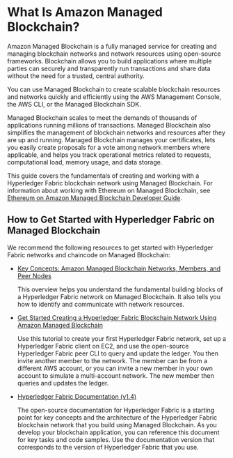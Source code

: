 # What Is Amazon Managed Blockchain?<a name="what-is-managed-blockchain"></a>

Amazon Managed Blockchain is a fully managed service for creating and managing blockchain networks and network resources using open\-source frameworks\. Blockchain allows you to build applications where multiple parties can securely and transparently run transactions and share data without the need for a trusted, central authority\.

You can use Managed Blockchain to create scalable blockchain resources and networks quickly and efficiently using the AWS Management Console, the AWS CLI, or the Managed Blockchain SDK\. 

Managed Blockchain scales to meet the demands of thousands of applications running millions of transactions\. Managed Blockchain also simplifies the management of blockchain networks and resources after they are up and running\. Managed Blockchain manages your certificates, lets you easily create proposals for a vote among network members where applicable, and helps you track operational metrics related to requests, computational load, memory usage, and data storage\.

This guide covers the fundamentals of creating and working with a Hyperledger Fabric blockchain network using Managed Blockchain\. For information about working with Ethereum on Managed Blockchain, see [Ethereum on Amazon Managed Blockchain Developer Guide](https://docs.aws.amazon.com/managed-blockchain/latest/ethereum-dev/)\.

## How to Get Started with Hyperledger Fabric on Managed Blockchain<a name="how-to-start"></a>

We recommend the following resources to get started with Hyperledger Fabric networks and chaincode on Managed Blockchain:
+ [Key Concepts: Amazon Managed Blockchain Networks, Members, and Peer Nodes](network-components.md)

  This overview helps you understand the fundamental building blocks of a Hyperledger Fabric network on Managed Blockchain\. It also tells you how to identify and communicate with network resources\.
+ [Get Started Creating a Hyperledger Fabric Blockchain Network Using Amazon Managed Blockchain](managed-blockchain-get-started-tutorial.md)

  Use this tutorial to create your first Hyperledger Fabric network, set up a Hyperledger Fabric client on EC2, and use the open\-source Hyperledger Fabric peer CLI to query and update the ledger\. You then invite another member to the network\. The member can be from a different AWS account, or you can invite a new member in your own account to simulate a multi\-account network\. The new member then queries and updates the ledger\.
+ [Hyperledger Fabric Documentation \(v1\.4\)](https://hyperledger-fabric.readthedocs.io/en/release-1.4/)

  The open\-source documentation for Hyperledger Fabric is a starting point for key concepts and the architecture of the Hyperledger Fabric blockchain network that you build using Managed Blockchain\. As you develop your blockchain application, you can reference this document for key tasks and code samples\. Use the documentation version that corresponds to the version of Hyperledger Fabric that you use\.